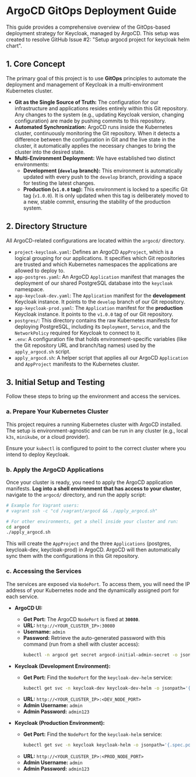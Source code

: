# ArgoCD GitOps Deployment Guide

This guide provides a comprehensive overview of the GitOps-based deployment strategy for Keycloak, managed by ArgoCD. This setup was created to resolve GitHub Issue #2: "Setup argocd project for keycloak helm chart".

## 1. Core Concept

The primary goal of this project is to use **GitOps** principles to automate the deployment and management of Keycloak in a multi-environment Kubernetes cluster.

- **Git as the Single Source of Truth:** The configuration for our infrastructure and applications resides entirely within this Git repository. Any changes to the system (e.g., updating Keycloak version, changing configuration) are made by pushing commits to this repository.
- **Automated Synchronization:** ArgoCD runs inside the Kubernetes cluster, continuously monitoring the Git repository. When it detects a difference between the configuration in Git and the live state in the cluster, it automatically applies the necessary changes to bring the cluster into the desired state.
- **Multi-Environment Deployment:** We have established two distinct environments:
    - **Development (`develop` branch):** This environment is automatically updated with every push to the `develop` branch, providing a space for testing the latest changes.
    - **Production (`v1.0.0` tag):** This environment is locked to a specific Git tag (`v1.0.0`). It is only updated when this tag is deliberately moved to a new, stable commit, ensuring the stability of the production system.

## 2. Directory Structure

All ArgoCD-related configurations are located within the `argocd/` directory.

- `project-keycloak.yaml`: Defines an ArgoCD `AppProject`, which is a logical grouping for our applications. It specifies which Git repositories are trusted and which Kubernetes namespaces the applications are allowed to deploy to.
- `app-postgres.yaml`: An ArgoCD `Application` manifest that manages the deployment of our shared PostgreSQL database into the `keycloak` namespace.
- `app-keycloak-dev.yaml`: The `Application` manifest for the **development** Keycloak instance. It points to the `develop` branch of our Git repository.
- `app-keycloak-prod.yaml`: The `Application` manifest for the **production** Keycloak instance. It points to the `v1.0.0` tag of our Git repository.
- `postgres/`: This directory contains the raw Kubernetes manifests for deploying PostgreSQL, including its `Deployment`, `Service`, and the `NetworkPolicy` required for Keycloak to connect to it.
- `.env`: A configuration file that holds environment-specific variables (like the Git repository URL and branch/tag names) used by the `apply_argocd.sh` script.
- `apply_argocd.sh`: A helper script that applies all our ArgoCD `Application` and `AppProject` manifests to the Kubernetes cluster.

## 3. Initial Setup and Testing

Follow these steps to bring up the environment and access the services.

### a. Prepare Your Kubernetes Cluster

This project requires a running Kubernetes cluster with ArgoCD installed. The setup is environment-agnostic and can be run in any cluster (e.g., local `k3s`, `minikube`, or a cloud provider).

Ensure your `kubectl` is configured to point to the correct cluster where you intend to deploy Keycloak.

### b. Apply the ArgoCD Applications

Once your cluster is ready, you need to apply the ArgoCD application manifests. **Log into a shell environment that has access to your cluster**, navigate to the `argocd/` directory, and run the apply script:

```bash
# Example for Vagrant users:
# vagrant ssh -c "cd /vagrant/argocd && ./apply_argocd.sh"

# For other environments, get a shell inside your cluster and run:
cd argocd
./apply_argocd.sh
```

This will create the `AppProject` and the three `Applications` (postgres, keycloak-dev, keycloak-prod) in ArgoCD. ArgoCD will then automatically sync them with the configurations in this Git repository.

### c. Accessing the Services

The services are exposed via `NodePort`. To access them, you will need the IP address of your Kubernetes node and the dynamically assigned port for each service.

- **ArgoCD UI:**
  - **Get Port:** The ArgoCD `NodePort` is fixed at **`30080`**.
  - **URL:** `http://<YOUR_CLUSTER_IP>:30080`
  - **Username:** `admin`
  - **Password:** Retrieve the auto-generated password with this command (run from a shell with cluster access):
    ```bash
    kubectl -n argocd get secret argocd-initial-admin-secret -o jsonpath='{.data.password}' | base64 -d
    ```

- **Keycloak (Development Environment):**
  - **Get Port:** Find the `NodePort` for the `keycloak-dev-helm` service:
    ```bash
    kubectl get svc -n keycloak-dev keycloak-dev-helm -o jsonpath='{.spec.ports[0].nodePort}'
    ```
  - **URL:** `http://<YOUR_CLUSTER_IP>:<DEV_NODE_PORT>`
  - **Admin Username:** `admin`
  - **Admin Password:** `admin123`

- **Keycloak (Production Environment):**
  - **Get Port:** Find the `NodePort` for the `keycloak-helm` service:
    ```bash
    kubectl get svc -n keycloak keycloak-helm -o jsonpath='{.spec.ports[0].nodePort}'
    ```
  - **URL:** `http://<YOUR_CLUSTER_IP>:<PROD_NODE_PORT>`
  - **Admin Username:** `admin`
  - **Admin Password:** `admin123`
